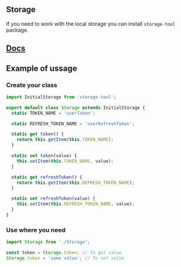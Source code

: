 ## Storage
If you need to work with the local storage you can install `storage-tool` package.

## [Docs](https://www.npmjs.com/package/storage-tool)

## Example of ussage
### Create your class
```js
import InitialStorage from 'storage-tool';

export default class Storage extends InitialStorage {
  static TOKEN_NAME = 'userToken';

  static REFRESH_TOKEN_NAME = 'userRefreshToken';

  static get token() {
    return this.getItem(this.TOKEN_NAME);
  }

  static set token(value) {
    this.setItem(this.TOKEN_NAME, value);
  }

  static get refreshToken() {
    return this.getItem(this.REFRESH_TOKEN_NAME);
  }

  static set refreshToken(value) {
    this.setItem(this.REFRESH_TOKEN_NAME, value);
  }
}

```
### Use where you need
```js
import Storage from './Storage';

const token = Storage.token; // To get value
Storage.token = 'some value'; // To set value
```